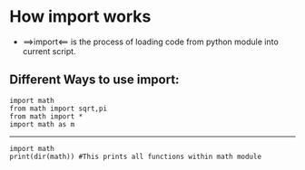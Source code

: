 # How import works
- ==>import<== is the process of loading code from python module into current script.

## Different Ways to use import:
    import math
    from math import sqrt,pi
    from math import *
    import math as m

---
    import math 
    print(dir(math)) #This prints all functions within math module